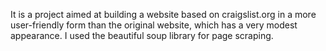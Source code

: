 It is a project aimed at building a website based on craigslist.org in a more user-friendly form than the original website, which has a very modest appearance. I used the beautiful soup library for page scraping.
